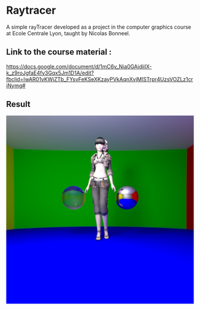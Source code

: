 # Raytracer

A simple rayTracer developed as a project in the computer graphics course at Ecole Centrale Lyon, taught by Nicolas Bonneel.

## Link to the course material :
https://docs.google.com/document/d/1mC6v_Nia0GAjdiiIX-k_z9roJgfaE4fy3Gqx5Jm1D1A/edit?fbclid=IwAR01vKWjZTb_FYsvFeKSeXKzayPVkAqnXvjMISTrpr4UzsVOZLz1criNymg#

## Result
![](https://github.com/awadjinn/Raytracer/blob/master/rendered%20image_500ray.png)


